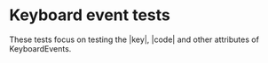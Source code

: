 # Keyboard event tests

These tests focus on testing the |key|, |code| and other attributes of KeyboardEvents.
